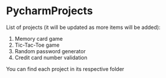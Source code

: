 # PycharmProjects
List of projects (it will be updated as more items will be added):
1) Memory card game
2) Tic-Tac-Toe game
3) Random password generator
4) Credit card number validation

You can find each project in its respective folder
